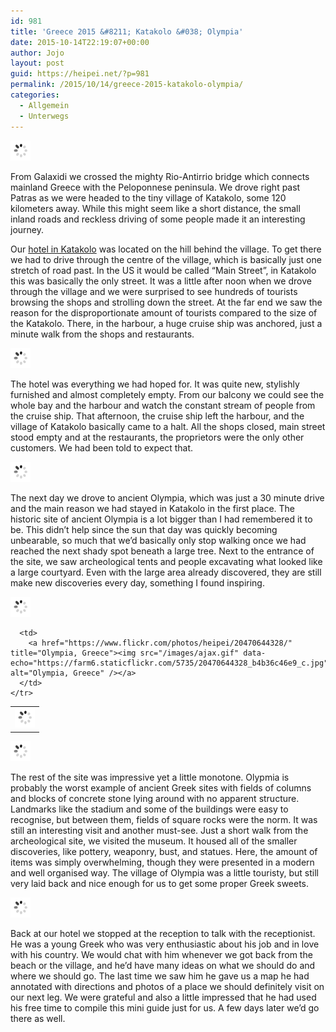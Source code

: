 ```yaml
---
id: 981
title: 'Greece 2015 &#8211; Katakolo &#038; Olympia'
date: 2015-10-14T22:19:07+00:00
author: Jojo
layout: post
guid: https://heipei.net/?p=981
permalink: /2015/10/14/greece-2015-katakolo-olympia/
categories:
  - Allgemein
  - Unterwegs
---
```

<div class="img aligncenter">
  <a href="https://www.flickr.com/photos/heipei/20440470740/" title="Katakolo, Greece"><img src="/images/ajax.gif" data-echo="https://farm6.staticflickr.com/5740/20440470740_698a5373e9_b.jpg" alt="Katakolo, Greece" /></a>
</div>

From Galaxidi we crossed the mighty Rio-Antirrio bridge which connects mainland Greece with the Peloponnese peninsula. We drove right past Patras as we were headed to the tiny village of Katakolo, some 120 kilometers away. While this might seem like a short distance, the small inland roads and reckless driving of some people made it an interesting journey.

Our [hotel in Katakolo](http://orizonteshotel.gr/en/location) was located on the hill behind the village. To get there we had to drive through the centre of the village, which is basically just one stretch of road past. In the US it would be called &#8220;Main Street&#8221;, in Katakolo this was basically the only street. It was a little after noon when we drove through the village and we were surprised to see hundreds of tourists browsing the shops and strolling down the street. At the far end we saw the reason for the disproportionate amount of tourists compared to the size of the Katakolo. There, in the harbour, a huge cruise ship was anchored, just a minute walk from the shops and restaurants.

<div class="img aligncenter">
  <a href="https://www.flickr.com/photos/heipei/20007552023/" title="Katakolo, Greece"><img src="/images/ajax.gif" data-echo="https://farm1.staticflickr.com/761/20007552023_2bcd83da33_b.jpg" alt="Katakolo, Greece" /></a>
</div>

The hotel was everything we had hoped for. It was quite new, stylishly furnished and almost completely empty. From our balcony we could see the whole bay and the harbour and watch the constant stream of people from the cruise ship. That afternoon, the cruise ship left the harbour, and the village of Katakolo basically came to a halt. All the shops closed, main street stood empty and at the restaurants, the proprietors were the only other customers. We had been told to expect that.

<div class="img aligncenter">
  <a href="https://www.flickr.com/photos/heipei/20574240850/" title="Katakolo, Greece"><img src="/images/ajax.gif" data-echo="https://farm6.staticflickr.com/5690/20574240850_5403bf34ba_b.jpg" alt="Katakolo, Greece" /></a>
</div>

The next day we drove to ancient Olympia, which was just a 30 minute drive and the main reason we had stayed in Katakolo in the first place. The historic site of ancient Olympia is a lot bigger than I had remembered it to be. This didn&#8217;t help since the sun that day was quickly becoming unbearable, so much that we&#8217;d basically only stop walking once we had reached the next shady spot beneath a large tree. Next to the entrance of the site, we saw archeological tents and people excavating what looked like a large courtyard. Even with the large area already discovered, they are still make new discoveries every day, something I found inspiring.

<div class="img aligncenter">
  <div>
    <a href="https://www.flickr.com/photos/heipei/20674635642/" title="Olympia, Greece"><img src="/images/ajax.gif" data-echo="https://farm1.staticflickr.com/706/20674635642_ce8738d81a_b.jpg" alt="Olympia, Greece" /></a>
  </div>
  
  <table>
    <tr>
      <td>
        <a href="https://www.flickr.com/photos/heipei/20062906703/" title="Olympia, Greece"><img src="/images/ajax.gif" data-echo="https://farm1.staticflickr.com/609/20062906703_368ae2d513_c.jpg"  alt="Olympia, Greece" /></a>
      </td>
      
      <td>
        <a href="https://www.flickr.com/photos/heipei/20470644328/" title="Olympia, Greece"><img src="/images/ajax.gif" data-echo="https://farm6.staticflickr.com/5735/20470644328_b4b36c46e9_c.jpg" alt="Olympia, Greece" /></a>
      </td>
    </tr>
  </table>
  
  <div>
    <a href="https://www.flickr.com/photos/heipei/20657595626/" title="Olympia, Greece"><img src="/images/ajax.gif" data-echo="https://farm1.staticflickr.com/595/20657595626_98341fdd18_b.jpg" alt="Olympia, Greece" /></a>
  </div>
</div>

The rest of the site was impressive yet a little monotone. Olypmia is probably the worst example of ancient Greek sites with fields of columns and blocks of concrete stone lying around with no apparent structure. Landmarks like the stadium and some of the buildings were easy to recognise, but between them, fields of square rocks were the norm. It was still an interesting visit and another must-see. Just a short walk from the archeological site, we visited the museum. It housed all of the smaller discoveries, like pottery, weaponry, bust, and statues. Here, the amount of items was simply overwhelming, though they were presented in a modern and well organised way. The village of Olympia was a little touristy, but still very laid back and nice enough for us to get some proper Greek sweets.

<div class="img aligncenter">
  <a href="https://www.flickr.com/photos/heipei/20139632394/" title="Katakolo, Greece"><img src="/images/ajax.gif" data-echo="https://farm1.staticflickr.com/713/20139632394_b79709302e_b.jpg" alt="Katakolo, Greece" /></a>
</div>

Back at our hotel we stopped at the reception to talk with the receptionist. He was a young Greek who was very enthusiastic about his job and in love with his country. We would chat with him whenever we got back from the beach or the village, and he&#8217;d have many ideas on what we should do and where we should go. The last time we saw him he gave us a map he had annotated with directions and photos of a place we should definitely visit on our next leg. We were grateful and also a little impressed that he had used his free time to compile this mini guide just for us. A few days later we&#8217;d go there as well.
